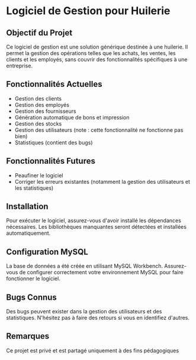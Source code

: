 # Logiciel de Gestion pour Huilerie

## Objectif du Projet
Ce logiciel de gestion est une solution générique destinée à une huilerie. Il permet la gestion des opérations telles que les achats, les ventes, les clients et les employés, sans couvrir des fonctionnalités spécifiques à une entreprise.

## Fonctionnalités Actuelles
- Gestion des clients
- Gestion des employés
- Gestion des fournisseurs
- Génération automatique de bons et impression
- Gestion des stocks
- Gestion des utilisateurs (note : cette fonctionnalité ne fonctionne pas bien)
- Statistiques (contient des bugs)

## Fonctionnalités Futures
- Peaufiner le logiciel
- Corriger les erreurs existantes (notamment la gestion des utilisateurs et les statistiques)

## Installation
Pour exécuter le logiciel, assurez-vous d'avoir installé les dépendances nécessaires. Les bibliothèques manquantes seront détectées et installées automatiquement.

## Configuration MySQL
La base de données a été créée en utilisant MySQL Workbench. Assurez-vous de configurer correctement votre environnement MySQL pour faire fonctionner le logiciel.

## Bugs Connus
Des bugs peuvent exister dans la gestion des utilisateurs et des statistiques. N'hésitez pas à faire des retours si vous en identifiez d'autres.

## Remarques
Ce projet est privé et est partagé uniquement à des fins pédagogiques
